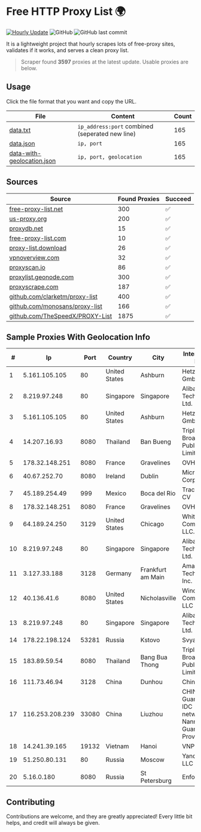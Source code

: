 
# Free HTTP Proxy List 🌍

[![Hourly Update](https://github.com/mertguvencli/http-proxy-list/actions/workflows/main.yml/badge.svg?branch=main)](https://github.com/mertguvencli/http-proxy-list/actions/workflows/main.yml)
![GitHub](https://img.shields.io/github/license/mertguvencli/http-proxy-list)
![GitHub last commit](https://img.shields.io/github/last-commit/mertguvencli/http-proxy-list)

It is a lightweight project that hourly scrapes lots of free-proxy sites, validates if it works, and serves a clean proxy list.


> Scraper found **3597** proxies at the latest update. Usable proxies are below.

## Usage

Click the file format that you want and copy the URL.


|File|Content|Count|
|----|-------|-----|
|[data.txt](https://raw.githubusercontent.com/mertguvencli/http-proxy-list/main/proxy-list/data.txt)|`ip_address:port` combined (seperated new line)|165|
|[data.json](https://raw.githubusercontent.com/mertguvencli/http-proxy-list/main/proxy-list/data.json)|`ip, port`|165|
|[data-with-geolocation.json](https://raw.githubusercontent.com/mertguvencli/http-proxy-list/main/proxy-list/data-with-geolocation.json)|`ip, port, geolocation`|165|

## Sources

|Source|Found Proxies|Succeed|
|------|-------------|-------|
|[free-proxy-list.net](https://free-proxy-list.net)|300|✅|
|[us-proxy.org](https://www.us-proxy.org)|200|✅|
|[proxydb.net](http://proxydb.net)|15|✅|
|[free-proxy-list.com](https://free-proxy-list.com/?page=&port=&type%5B%5D=http&type%5B%5D=https&up_time=0&search=Search)|10|✅|
|[proxy-list.download](https://www.proxy-list.download/HTTP)|26|✅|
|[vpnoverview.com](https://vpnoverview.com/privacy/anonymous-browsing/free-proxy-servers)|32|✅|
|[proxyscan.io](https://www.proxyscan.io)|86|✅|
|[proxylist.geonode.com](https://proxylist.geonode.com/api/proxy-list?limit=300&page=1&sort_by=lastChecked&sort_type=desc&protocols=http,https)|300|✅|
|[proxyscrape.com](https://api.proxyscrape.com/v2/?request=displayproxies&protocol=http&timeout=10000&country=all&ssl=all&anonymity=all)|187|✅|
|[github.com/clarketm/proxy-list](https://raw.githubusercontent.com/clarketm/proxy-list/master/proxy-list-raw.txt)|400|✅|
|[github.com/monosans/proxy-list](https://raw.githubusercontent.com/monosans/proxy-list/main/proxies/http.txt)|166|✅|
|[github.com/TheSpeedX/PROXY-List](https://raw.githubusercontent.com/TheSpeedX/PROXY-List/master/http.txt)|1875|✅|


## Sample Proxies With Geolocation Info

|#|Ip|Port|Country|City|Internet Service Provider|
|-|--|----|-------|----|-------------------------|
|1|5.161.105.105|80|United States|Ashburn|Hetzner Online GmbH|
|2|8.219.97.248|80|Singapore|Singapore|Alibaba (US) Technology Co., Ltd.|
|3|5.161.105.105|80|United States|Ashburn|Hetzner Online GmbH|
|4|14.207.16.93|8080|Thailand|Ban Bueng|Triple T Broadband Public Company Limited|
|5|178.32.148.251|8080|France|Gravelines|OVH SAS|
|6|40.67.252.70|8080|Ireland|Dublin|Microsoft Corporation|
|7|45.189.254.49|999|Mexico|Boca del Rio|Tracered SA De CV|
|8|178.32.148.251|8080|France|Gravelines|OVH SAS|
|9|64.189.24.250|3129|United States|Chicago|WhiteSky Communications, LLC.|
|10|8.219.97.248|80|Singapore|Singapore|Alibaba (US) Technology Co., Ltd.|
|11|3.127.33.188|3128|Germany|Frankfurt am Main|Amazon Technologies Inc.|
|12|40.136.41.6|8080|United States|Nicholasville|Windstream Communications LLC|
|13|8.219.97.248|80|Singapore|Singapore|Alibaba (US) Technology Co., Ltd.|
|14|178.22.198.124|53281|Russia|Kstovo|Svyazist LLC|
|15|183.89.59.54|8080|Thailand|Bang Bua Thong|Triple T Broadband Public Company Limited|
|16|111.73.46.94|3128|China|Dunhou|Chinanet|
|17|116.253.208.239|33080|China|Liuzhou|CHINATELECOM Guangxi Nanning IDC networkdescr: Nanning, Guangxi Province, P.R.|
|18|14.241.39.165|19132|Vietnam|Hanoi|VNPT|
|19|51.250.80.131|80|Russia|Moscow|Yandex.Cloud LLC|
|20|5.16.0.180|8080|Russia|St Petersburg|Enforta-MSK|



## Contributing

Contributions are welcome, and they are greatly appreciated! Every
little bit helps, and credit will always be given.

